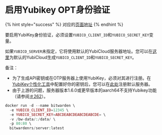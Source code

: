 # 启用Yubikey OPT身份验证

{% hint style="success" %}
对应的[页面地址](https://github.com/dani-garcia/bitwarden_rs/wiki/Enabling-Yubikey-OTP-authentication)
{% endhint %}

要启用YubiKey身份验证，必须设置`YUBICO_CLIENT_ID`和`YUBICO_SECRET_KEY`变量。

如果`YUBICO_SERVER`未指定，它将使用默认的YubiCloud服务器地址。您可以在[这里](https://upgrade.yubico.com/getapikey/)为默认的YubiCloud生成`YUBICO_CLIENT_ID`和`YUBICO_SECRET_KEY`。

备注：

* 为了生成API密钥或在OTP服务器上使用YubiKey，必须对其进行注册。在[YubiKey个性化工具](https://www.yubico.com/products/services-software/personalization-tools/use/)中配置好你的密钥后，您可以在[此处](https://upload.yubico.com/)注册默认服务器。
* 由于上游的问题，服务器版本1.6.0或更早版本的aarch64不支持Yubikey功能（请参阅[＃262](https://github.com/dani-garcia/bitwarden_rs/issues/262)）。

```php
docker run -d --name bitwarden \
  -e YUBICO_CLIENT_ID=12345 \
  -e YUBICO_SECRET_KEY=ABCDEABCDEABCDEABCDE= \
  -v /bw-data/:/data/ \
  -p 80:80 \
  bitwardenrs/server:latest
```

